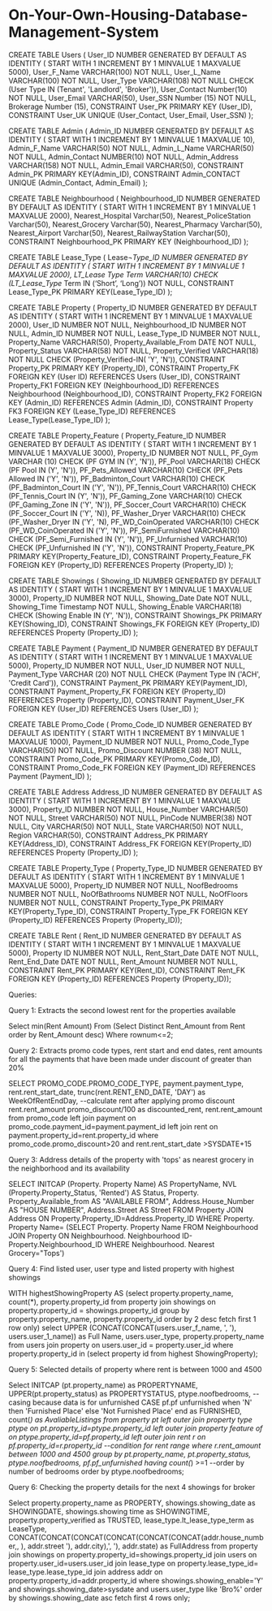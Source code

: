 # On-Your-Own-Housing-Database-Management-System

CREATE TABLE Users
(
User_ID NUMBER GENERATED BY DEFAULT AS IDENTITY 
(
START WITH 1
INCREMENT BY 1 
MINVALUE 1
MAXVALUE 5000),
User_F_Name VARCHAR(100) NOT NULL, 
User_L_Name VARCHAR(100) NOT NULL,
User_Type VARCHAR(108) NOT NULL CHECK (User Type IN (Tenant', 'Landlord', 'Broker')), 
User_Contact Number(10) NOT NULL, 
User_Email VARCHAR(50), 
User_SSN Number (15) NOT NULL, 
Brokerage Number (15), 
CONSTRAINT User_PK PRIMARY KEY (User_ID), 
CONSTRAINT User_UK UNIQUE (User_Contact, User_Email, User_SSN) 
);


CREATE TABLE Admin
(
Admin_ID NUMBER GENERATED BY DEFAULT AS IDENTITY
(
START WITH 1
INCREMENT BY 1
MINVALUE 1
MAXVALUE 10), 
Admin_F_Name VARCHAR(50) NOT NULL,
Admin_L_Name VARCHAR(50) NOT NULL, 
Admin_Contact NUMBER(10) NOT NULL,
Admin_Address VARCHAR(158) NOT NULL,
Admin_Email VARCHAR(50), 
CONSTRAINT Admin_PK PRIMARY KEY(Admin_ID),
CONSTRAINT Admin_CONTACT UNIQUE (Admin_Contact, Admin_Email)
);


CREATE TABLE Neighbourhood
(
Neighbourhood_ID NUMBER GENERATED BY DEFAULT AS IDENTITY
(
START WITH 1
INCREMENT BY 1
MINVALUE 1
MAXVALUE 2000),
Nearest_Hospital Varchar(50), 
Nearest_PoliceStation Varchar(50),
Nearest_Grocery Varchar(50), 
Nearest_Pharmacy Varchar(50),
Nearest_Airport Varchar(50),
Nearest_RailwayStation Varchar(50),
CONSTRAINT Neighbourhood_PK PRIMARY KEY (Neighbourhood_ID) 
);


CREATE TABLE Lease_Type
(
Lease¬_Type_ID NUMBER GENERATED BY DEFAULT AS IDENTITY
(
START WITH 1
INCREMENT BY 1
MINVALUE 1
MAXVALUE 2000),
LT_Lease Type Term VARCHAR(10) CHECK (LT_Lease_Type_ Term IN (‘Short’, ‘Long’)) NOT NULL, CONSTRAINT Lease_Type_PK PRIMARY KEY(Lease_Type_ID)
);


CREATE TABLE Property
(
Property_ID NUMBER GENERATED BY DEFAULT AS IDENTITY
(
START WITH 1
INCREMENT BY 1 
MINVALUE 1 
MAXVALUE 2000), 
User_ID NUMBER NOT NULL, 
Neighbourhood_ID NUMBER NOT NULL, 
Admin_ID NUMBER NOT NULL, 
Lease_Type_ID NUMBER NOT NULL, 
Property_Name VARCHAR(50), 
Property_Available_From DATE NOT NULL, 
Property_Status VARCHAR(58) NOT NULL,
Property_Verified VARCHAR(18) NOT NULL CHECK (Property_Verified-IN( 'Y', 'N')), 
CONSTRAINT Property_PK PRIMARY KEY (Property_ID), 
CONSTRAINT Property_FK FOREIGN KEY (User ID) REFERENCES Users (User_ID), 
CONSTRAINT Property_FK1 FOREIGN KEY (Neighbourhood_ID) REFERENCES Neighbourhood (Neighbourhood_ID),
CONSTRAINT Property_FK2 FOREIGN KEY (Admin_ID) REFERENCES Admin (Admin_ID), 
CONSTRAINT Property FK3 FOREIGN KEY (Lease_Type_ID) REFERENCES Lease_Type(Lease_Type_ID)
);


CREATE TABLE Property_Feature
(
Property_Feature_ID NUMBER GENERATED BY DEFAULT AS IDENTITY
(
START WITH 1
INCREMENT BY 1
MINVALUE 1
MAXVALUE 3000),
Property_ID NUMBER NOT NULL,
PF_Gym VARCHAR (10) CHECK (PF GYM IN (Y', 'N')), 
PF_Pool VARCHAR(18) CHECK (PF Pool IN (Y', 'N')), 
PF_Pets_Allowed VARCHAR(10) CHECK (PF_Pets Allowed IN ('Y', 'N')),
PF_Badminton_Court VARCHAR(10) CHECK (PF_Badminton_Court IN ('Y', 'N')), 
PF_Tennis_Court VARCHAR(10) CHECK (PF_Tennis_Court IN (Y', 'N')),
PF_Gaming_Zone VARCHAR(10) CHECK (PF_Gaming_Zone IN ('Y', 'N')), 
PF_Soccer_Court VARCHAR(10) CHECK (PF_Soccer_Court IN ('Y', 'N)), 
PF_Washer_Dryer VARCHAR(10) CHECK (PF_Washer_Dryer IN ('Y', 'N),
PF_WD_CoinOperated VARCHAR(10) CHECK (PF_WD_CoinOperated IN ('Y', 'N')), 
PF_SemiFurnished VARCHAR(10) CHECK (PF_Semi_Furnished IN (Y', 'N')), 
PF_Unfurnished VARCHAR(10) CHECK (PF_Unfurnished IN ('Y', 'N')), 
CONSTRAINT Property_Feature_PK PRIMARY KEY(Property_Feature_ID), 
CONSTRAINT Property_Feature_FK FOREIGN KEY (Property_ID) REFERENCES Property (Property_ID)
);


CREATE TABLE Showings
(
Showing_ID NUMBER GENERATED BY DEFAULT AS IDENTITY
(
START WITH 1
INCREMENT BY 1
MINVALUE 1 
MAXVALUE 3000), 
Property_ID NUMBER NOT NULL, 
Showing_Date Date NOT NULL, 
Showing_Time Timestamp NOT NULL, 
Showing_Enable VARCHAR(18) CHECK (Showing Enable IN (Y', 'N')), 
CONSTRAINT Showings_PK PRIMARY KEY(Showing_ID), 
CONSTRAINT Showings_FK FOREIGN KEY (Property_ID) REFERENCES Property (Property_ID)
);


CREATE TABLE Payment
( 
Payment_ID NUMBER GENERATED BY DEFAULT AS IDENTITY
( 
START WITH 1
INCREMENT BY 1
MINVALUE 1
MAXVALUE 5000), 
Property_ID NUMBER NOT NULL,
User_ID NUMBER NOT NULL,
Payment_Type VARCHAR (20) NOT NULL CHECK (Payment Type IN ('ACH', 'Credit Card')), 
CONSTRAINT Payment_PK PRIMARY KEY(Payment_ID), 
CONSTRAINT Payment_Property_FK FOREIGN KEY (Property_ID) REFERENCES Property (Property_ID), CONSTRAINT Payment_User_FK FOREIGN KEY (User_ID) REFERENCES Users (User_ID)
);


CREATE TABLE Promo_Code
(
Promo_Code_ID NUMBER GENERATED BY DEFAULT AS IDENTITY
(
START WITH 1
INCREMENT BY 1
MINVALUE 1
MAXVALUE 1000), 
Payment_ID NUMBER NOT NULL,
Promo_Code_Type VARCHAR(50) NOT NULL,
Promo_Discount NUMBER (38) NOT NULL,
CONSTRAINT Promo_Code_PK PRIMARY KEY(Promo_Code_ID), 
CONSTRAINT Promo_Code_FK FOREIGN KEY (Payment_ID) REFERENCES Payment (Payment_ID)
);


CREATE TABLE Address
Address_ID NUMBER GENERATED BY DEFAULT AS IDENTITY
( 
START WITH 1
INCREMENT BY 1 
MINVALUE 1
MAXVALUE 3000),
Property_ID NUMBER NOT NULL,
House_Number VARCHAR(50) NOT NULL,
Street VARCHAR(50) NOT NULL, 
PinCode NUMBER(38) NOT NULL,
City VARCHAR(50) NOT NULL,
State VARCHAR(50) NOT NULL,
Region VARCHAR(50),
CONSTRAINT Address_PK PRIMARY KEY(Address_ID), 
CONSTRAINT Address_FK FOREIGN KEY(Property_ID) REFERENCES Property (Property_ID)
);


CREATE TABLE Property_Type
(
Property_Type_ID NUMBER GENERATED BY DEFAULT AS IDENTITY
(
START WITH 1
INCREMENT BY 1
MINVALUE 1
MAXVALUE 5000),
Property_ID NUMBER NOT NULL,
NoofBedrooms NUMBER NOT NULL,
NoOfBathrooms NUMBER NOT NULL, 
NoOfFloors NUMBER NOT NULL,
CONSTRAINT Property_Type_PK PRIMARY KEY(Property_Type_ID),
CONSTRAINT Property_Type_FK FOREIGN KEY (Property_ID) REFERENCES Property (Property_ID));


CREATE TABLE Rent
(
Rent_ID NUMBER GENERATED BY DEFAULT AS IDENTITY
(
START WITH 1
INCREMENT BY 1
MINVALUE 1
MAXVALUE 5000),
Property ID NUMBER NOT NULL,
Rent_Start_Date DATE NOT NULL, 
Rent_End_Date DATE NOT NULL, 
Rent_Amount NUMBER NOT NULL, 
CONSTRAINT Rent_PK PRIMARY KEY(Rent_ID), 
CONSTRAINT Rent_FK FOREIGN KEY (Property_ID) REFERENCES Property (Property_ID));


Queries: 

Query 1: Extracts the second lowest rent for the properties available

Select min(Rent Amount)
From (Select Distinct Rent_Amount from Rent order by Rent_Amount desc) 
Where rownum<=2;



Query 2: Extracts promo code types, rent start and end dates, rent amounts for all the payments that have been made under discount of greater than 20%

SELECT PROMO_CODE.PROMO_CODE_TYPE, payment.payment_type, rent.rent_start_date, trunc(rent.RENT_END_DATE, 'DAY') as WeekOfRentEndDay, 
--calculate rent after applying promo discount 
rent.rent_amount promo_discount/100 as discounted_rent,
rent.rent_amount
from promo_code
left join payment on promo_code.payment_id=payment.payment_id
left join rent on payment.property_id=rent.property_id
where promo_code.promo_discount>20 and rent.rent_start_date >SYSDATE+15



Query 3: Address details of the property with 'tops' as nearest grocery in the neighborhood and its availability

SELECT INITCAP (Property. Property Name) AS PropertyName, 
NVL (Property.Property_Status, 'Rented') AS Status, 
Property. Property_Available_from AS "AVAILABLE FROM", 
Address.House_Number AS "HOUSE NUMBER", 
Address.Street AS Street
FROM Property
JOIN Address ON Property.Property_ID=Address.Property_ID
WHERE Property. Property Name= (SELECT Property. Property Name
FROM Neighbourhood
JOIN Property ON Neighbourhood. Neighbourhood ID-Property.Neighbourhood_ID WHERE Neighbourhood. Nearest Grocery="Tops')




Query 4: Find listed user, user type and listed property with highest showings

WITH highestShowingProperty AS
(select property.property_name, count(*), property.property_id 
from property 
join showings on property.property_id = showings.property_id 
group by property.property_name, property.property_id 
order by 2 desc
fetch first 1 row only)
select UPPER (CONCAT(CONCAT(users.user_f_name, ', '), users.user_1_name)) as Full Name,
users.user_type, property.property_name
from users 
join property on users.user_id = property.user_id
where property.property_id in (select property id from highest ShowingProperty);





Query 5: Selected details of property where rent is between 1000 and 4500

Select INITCAP (pt.property_name) as PROPERTYNAME, UPPER(pt.property_status) as PROPERTYSTATUS, ptype.noofbedrooms, 
--casing because data is for unfurnished 
CASE pf.pf unfurnished
when 'N' then 'Furnished Place'
else 'Not Furnished Place'
end as FURNISHED,
count(*) as AvaliableListings
from property pt left outer join property type ptype on
pt.property_id=ptype.property_id left outer join property feature of on 
ptype.property_id=pf.property_id left outer join rent r on
pf.property_id=r.property_id
--condition for rent range
where r.rent_amount between 1000 and 4500
group by pt.property_name, pt.property_status, ptype.noofbedrooms, 
pf.pf_unfurnished having count(*) >=1 
--order by number of bedrooms 
order by ptype.noofbedrooms;




Query 6: Checking the property details for the next 4 showings for broker

Select 
property.property_name as PROPERTY, 
showings.showing_date as SHOWINGDATE, 
showings.showing time as SHOWINGTIME, 
property.property_verified as TRUSTED, 
lease_type.lt_lease_type_term as LeaseType,
CONCAT(CONCAT(CONCAT(CONCAT(CONCAT(CONCAT(addr.house_number,, ), addr.street
'), addr.city),', '), addr.state) as FullAddress
from property join showings on
property.property_id=showings.property_id join users on
property.user_id=users.user_id join lease_type on
property.lease_type_id= lease_type.lease_type_id join address addr on property.property_id=addr.property_id
where showings.showing_enable='Y'
and showings.showing_date>sysdate and users.user_type like 'Bro%' order by showings.showing_date asc fetch first 4 rows only;











